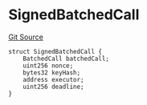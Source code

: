 # SignedBatchedCall
[Git Source](https://github.com/Uniswap/minimal-delegation/blob/1457ed9d5e0382ab8547f6bc36a3738475e8b5fe/src/libraries/SignedBatchedCallLib.sol)


```solidity
struct SignedBatchedCall {
    BatchedCall batchedCall;
    uint256 nonce;
    bytes32 keyHash;
    address executor;
    uint256 deadline;
}
```

